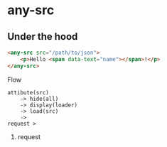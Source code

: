 # any-src

## Under the hood
```html
<any-src src="/path/to/json">
    <p>Hello <span data-text="name"></span>!</p>
</any-src>
```

Flow
```
attibute(src) 
    -> hide(all) 
    -> display(loader)
    -> load(src)
    -> 
request >
```
1. request

